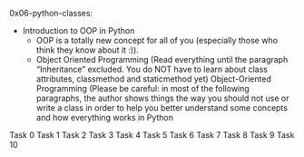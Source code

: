 0x06-python-classes:
 - Introduction to OOP in Python
	* OOP is a totally new concept for all of you (especially those who think they know about it :)).
	* Object Oriented Programming (Read everything until the paragraph “Inheritance” excluded. You do NOT have to learn about class attributes, classmethod and staticmethod yet) Object-Oriented Programming (Please be careful: in most of the following paragraphs, the author shows things the way you should not use or write a class in order to help you better understand some concepts and how everything works in Python 

Task 0
Task 1
Task 2
Task 3 
Task 4
Task 5
Task 6
Task 7
Task 8
Task 9
Task 10
